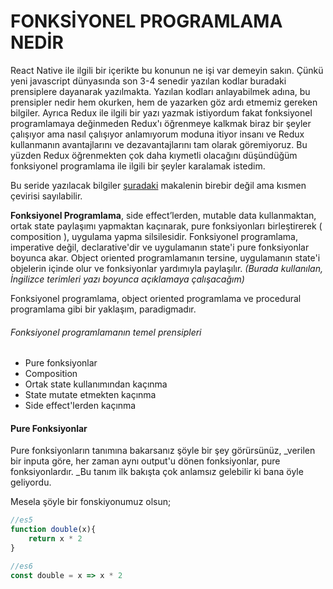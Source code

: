 # FONKSİYONEL PROGRAMLAMA NEDİR

React Native ile ilgili bir içerikte bu konunun ne işi var demeyin sakın. Çünkü yeni javascript dünyasında son 3-4 senedir yazılan kodlar buradaki prensiplere dayanarak yazılmakta. Yazılan kodları anlayabilmek adına, bu prensipler nedir hem okurken, hem de yazarken göz ardı etmemiz gereken bilgiler. Ayrıca Redux ile ilgili bir yazı yazmak istiyordum fakat fonksiyonel programlamaya değinmeden Redux'ı öğrenmeye kalkmak biraz bir şeyler çalışıyor ama nasıl çalışıyor anlamıyorum moduna itiyor insanı ve Redux kullanmanın avantajlarını ve dezavantajlarını tam olarak göremiyoruz. Bu yüzden Redux öğrenmekten çok daha kıymetli olacağını düşündüğüm fonksiyonel programlama ile ilgili bir şeyler karalamak istedim.

Bu seride yazılacak bilgiler [şuradaki](https://medium.com/javascript-scene/master-the-javascript-interview-what-is-functional-programming-7f218c68b3a0) makalenin birebir değil ama kısmen çevirisi sayılabilir.

**Fonksiyonel Programlama**, side effect’lerden, mutable data kullanmaktan, ortak state paylaşımı yapmaktan kaçınarak, pure fonksiyonları birleştirerek \( composition \), uygulama yapma silsilesidir.  Fonksiyonel programlama, imperative değil, declarative'dir ve uygulamanın state'i pure fonksiyonlar boyunca akar. Object oriented programlamanın tersine, uygulamanın state'i objelerin içinde olur ve fonksiyonlar yardımıyla paylaşılır. _\(Burada kullanılan, İngilizce terimleri yazı boyunca açıklamaya çalışacağım\)_

Fonksiyonel programlama, object oriented programlama ve procedural programlama gibi bir yaklaşım, paradigmadır.

###### Fonksiyonel programlamanın temel prensipleri

* Pure fonksiyonlar
* Composition
* Ortak state kullanımından kaçınma
* State mutate etmekten kaçınma
* Side effect'lerden kaçınma

#### Pure Fonksiyonlar

Pure fonksiyonların tanımına bakarsanız şöyle bir şey görürsünüz, \_verilen bir inputa göre, her zaman aynı output'u dönen fonksiyonlar, pure fonksiyonlardır.  \_Bu tanım ilk bakışta çok anlamsız gelebilir ki bana öyle geliyordu.

Mesela şöyle bir fonskiyonumuz olsun;

```js
//es5
function double(x){
    return x * 2
}

//es6
const double = x => x * 2  
```



